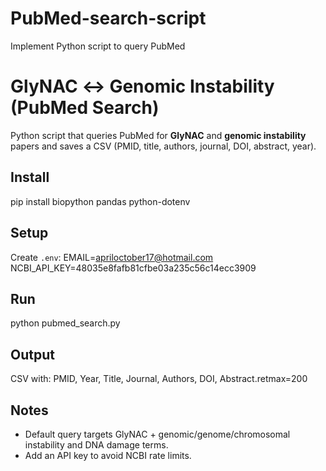 # PubMed-search-script
Implement Python script to query PubMed

# GlyNAC ↔ Genomic Instability (PubMed Search)
Python script that queries PubMed for **GlyNAC** and **genomic instability** papers and saves a CSV (PMID, title, authors, journal, DOI, abstract, year).

## Install
pip install biopython pandas python-dotenv

## Setup
Create `.env`:
EMAIL=apriloctober17@hotmail.com
NCBI_API_KEY=48035e8fafb81cfbe03a235c56c14ecc3909

## Run
python pubmed_search.py

## Output
CSV with: PMID, Year, Title, Journal, Authors, DOI, Abstract.retmax=200

## Notes
- Default query targets GlyNAC + genomic/genome/chromosomal instability and DNA damage terms.
- Add an API key to avoid NCBI rate limits.
